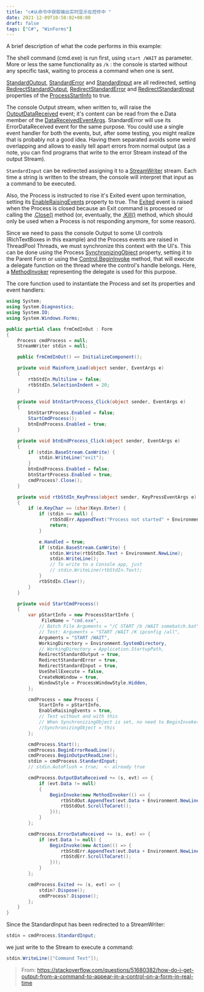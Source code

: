 ```yaml
---
title: "c#从命令中获取输出实时显示在控件中 "
date: 2021-12-09T10:58:02+08:00
draft: false
tags: ["C#", "WinForms"]
---
```


A brief description of what the code performs in this example:

The shell command (cmd.exe) is run first, using `start /WAIT` as parameter. More or less the same functionality as `/k` : the console is started without any specific task, waiting to process a command when one is sent.

[StandardOutput](https://docs.microsoft.com/en-us/dotnet/api/system.diagnostics.process.standardoutput?view=netframework-4.7.2#System_Diagnostics_Process_StandardOutput), [StandardError](https://docs.microsoft.com/en-us/dotnet/api/system.diagnostics.process.standarderror?view=netframework-4.7.2#System_Diagnostics_Process_StandardError) and [StandardInput](https://docs.microsoft.com/en-us/dotnet/api/system.diagnostics.process.standardinput?view=net-6.0) are all redirected, setting [RedirectStandardOutput](https://docs.microsoft.com/en-us/dotnet/api/system.diagnostics.processstartinfo.redirectstandardoutput?view=net-6.0), [RedirectStandardError](https://docs.microsoft.com/en-us/dotnet/api/system.diagnostics.processstartinfo.redirectstandarderror?view=net-6.0) and [RedirectStandardInput](https://docs.microsoft.com/en-us/dotnet/api/system.diagnostics.processstartinfo.redirectstandardinput?view=net-6.0) properties of the [ProcessStartInfo](https://docs.microsoft.com/en-us/dotnet/api/system.diagnostics.processstartinfo?view=net-6.0) to true.
<!-- more -->

The console Output stream, when written to, will raise the [OutputDataReceived](https://docs.microsoft.com/en-us/dotnet/api/system.diagnostics.process.outputdatareceived?view=net-6.0) event; it's content can be read from the e.Data member of the [DataReceivedEventArgs](https://docs.microsoft.com/en-us/dotnet/api/system.diagnostics.datareceivedeventargs?view=net-6.0).
StandardError will use its ErrorDataReceived event for the same purpose.
You could use a single event handler for both the events, but, after some testing, you might realize that is probably not a good idea. Having them separated avoids some weird overlapping and allows to easily tell apart errors from normal output (as a note, you can find programs that write to the error Stream instead of the output Stream).

`StandardInput` can be redirected assigning it to a [StreamWriter](https://docs.microsoft.com/en-us/dotnet/api/system.io.streamwriter?view=net-6.0) stream.
Each time a string is written to the stream, the console will interpret that input as a command to be executed.

Also, the Process is instructed to rise it's Exited event upon termination, setting its [EnableRaisingEvents](https://docs.microsoft.com/en-us/dotnet/api/system.diagnostics.process.enableraisingevents?view=net-6.0) property to true.
The [Exited](https://docs.microsoft.com/en-us/dotnet/api/system.diagnostics.process.exited?view=net-6.0) event is raised when the Process is closed because an Exit command is processed or calling the .[Close()](https://docs.microsoft.com/en-us/dotnet/api/system.diagnostics.process.close?view=net-6.0) method (or, eventually, the [.Kill()](https://docs.microsoft.com/en-us/dotnet/api/system.diagnostics.process.kill?view=net-6.0) method, which should only be used when a Process is not responding anymore, for some reason).

Since we need to pass the console Output to some UI controls (RichTextBoxes in this example) and the Process events are raised in ThreadPool Threads, we must synchronize this context with the UI's.
This can be done using the Process [SynchronizingObject](https://docs.microsoft.com/en-us/dotnet/api/system.diagnostics.process.synchronizingobject?view=net-6.0) property, setting it to the Parent Form or using the [Control.BeginInvoke](https://docs.microsoft.com/en-us/dotnet/api/system.windows.forms.control.begininvoke) method, that will execute a delegate function on the thread where the control's handle belongs.
Here, a [MethodInvoker](https://docs.microsoft.com/en-us/dotnet/api/system.windows.forms.methodinvoker) representing the delegate is used for this purpose.

The core function used to instantiate the Process and set its properties and event handlers:

```c#
using System;
using System.Diagnostics;
using System.IO;
using System.Windows.Forms;

public partial class frmCmdInOut : Form
{
    Process cmdProcess = null;
    StreamWriter stdin = null;

    public frmCmdInOut() => InitializeComponent();

    private void MainForm_Load(object sender, EventArgs e)
    {
        rtbStdIn.Multiline = false;
        rtbStdIn.SelectionIndent = 20;
    }

    private void btnStartProcess_Click(object sender, EventArgs e)
    {
        btnStartProcess.Enabled = false;
        StartCmdProcess();
        btnEndProcess.Enabled = true;
    }

    private void btnEndProcess_Click(object sender, EventArgs e)
    {
        if (stdin.BaseStream.CanWrite) {
            stdin.WriteLine("exit");
        }
        btnEndProcess.Enabled = false;
        btnStartProcess.Enabled = true;
        cmdProcess?.Close();
    }

    private void rtbStdIn_KeyPress(object sender, KeyPressEventArgs e)
    {
        if (e.KeyChar == (char)Keys.Enter) {
            if (stdin == null) {
                rtbStdErr.AppendText("Process not started" + Environment.NewLine);
                return;
            }

            e.Handled = true;
            if (stdin.BaseStream.CanWrite) {
                stdin.Write(rtbStdIn.Text + Environment.NewLine);
                stdin.WriteLine();
                // To write to a Console app, just 
                // stdin.WriteLine(rtbStdIn.Text); 
            }
            rtbStdIn.Clear();
        }
    }

    private void StartCmdProcess()
    {
        var pStartInfo = new ProcessStartInfo {
             FileName = "cmd.exe", 
            // Batch File Arguments = "/C START /b /WAIT somebatch.bat", 
            // Test: Arguments = "START /WAIT /K ipconfig /all", 
            Arguments = "START /WAIT", 
            WorkingDirectory = Environment.SystemDirectory, 
            // WorkingDirectory = Application.StartupPath, 
            RedirectStandardOutput = true, 
            RedirectStandardError = true, 
            RedirectStandardInput = true, 
            UseShellExecute = false, 
            CreateNoWindow = true, 
            WindowStyle = ProcessWindowStyle.Hidden, 
        };

        cmdProcess = new Process {
            StartInfo = pStartInfo, 
            EnableRaisingEvents = true, 
            // Test without and with this
            // When SynchronizingObject is set, no need to BeginInvoke()
            //SynchronizingObject = this
        };

        cmdProcess.Start();
        cmdProcess.BeginErrorReadLine();
        cmdProcess.BeginOutputReadLine();
        stdin = cmdProcess.StandardInput;
        // stdin.AutoFlush = true;  <- already true

        cmdProcess.OutputDataReceived += (s, evt) => {
            if (evt.Data != null)
            {
                BeginInvoke(new MethodInvoker(() => {
                    rtbStdOut.AppendText(evt.Data + Environment.NewLine);
                    rtbStdOut.ScrollToCaret();
                }));
            }
        };

        cmdProcess.ErrorDataReceived += (s, evt) => {
            if (evt.Data != null) {
                BeginInvoke(new Action(() => {
                    rtbStdErr.AppendText(evt.Data + Environment.NewLine);
                    rtbStdErr.ScrollToCaret();
                }));
            }
        };

        cmdProcess.Exited += (s, evt) => {
            stdin?.Dispose();
            cmdProcess?.Dispose();
        };
    }
}
```

Since the StandardInput has been redirected to a StreamWriter:

```c#
stdin = cmdProcess.StandardInput;
```

we just write to the Stream to execute a command:

```c#
stdin.WriteLine(["Command Text"]);
```

> From: https://stackoverflow.com/questions/51680382/how-do-i-get-output-from-a-command-to-appear-in-a-control-on-a-form-in-real-time




